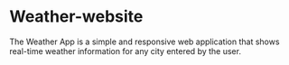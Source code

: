 # Weather-website
The Weather App is a simple and responsive web application that shows real-time weather information for any city entered by the user. 
